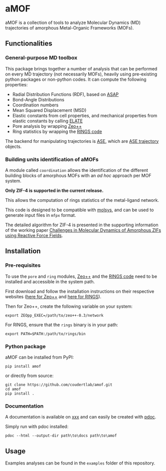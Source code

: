 # aMOF

aMOF is a collection of tools to analyze Molecular Dynamics (MD) trajectories of amorphous Metal-Organic Frameworks (MOFs).

## Functionalities

### General-purpose MD toolbox

This package brings together a number of analysis that can be performed on every MD trajectory (not necessarily MOFs), heavily using pre-existing python packages or non-python codes.
It can compute the following properties:

- Radial Distribution Functions (RDF), based on [ASAP](https://wiki.fysik.dtu.dk/asap)
- Bond-Angle Distributions 
- Coordination numbers
- Mean Squared Displacement (MSD)
- Elastic constants from cell properties, and mechanical properties from elastic constants by calling [ELATE](https://github.com/coudertlab/elate/)
- Pore analysis by wrapping [Zeo++](http://zeoplusplus.org/)
- Ring statistics by wrapping the [RINGS code](https://rings-code.sourceforge.net/)

The backend for manipulating trajectories is [ASE](https://wiki.fysik.dtu.dk/ase/index.html), which are [ASE trajectory](https://wiki.fysik.dtu.dk/ase/ase/io/trajectory.html) objects.

### Building units identification of aMOFs

A module called `coordination` allows the identification of the different building blocks of amorphous MOFs with an _ad hoc_ approach per MOF system.

**Only ZIF-4 is supported in the current release.**

This allows the computation of rings statistics of the metal-ligand network.

This code is designed to be compatible with [molsys](https://github.com/MOFplus/molsys), and can be used to generate input files in `mfpx` format.

The detailed algorithm for ZIF-4 is presented in the supporting information of the working paper [Challenges in Molecular Dynamics of Amorphous ZIFs using Reactive Force Fields](https://doi.org/10.26434/chemrxiv-2022-lw5n8).

## Installation

### Pre-requisites

To use the `pore` and `ring` modules, [Zeo++](http://zeoplusplus.org/) and the [RINGS code](https://rings-code.sourceforge.net/) need to be installed and accessible in the system path.

First download and follow the installation instructions on their respective websites ([here for Zeo++](http://www.zeoplusplus.org/download.html) and [here for RINGS](https://rings-code.sourceforge.net/index.php?option=com_content&view=category&layout=blog&id=34&Itemid=57)).

Then for Zeo++, create the following variable on your system:
```
export ZEOpp_EXEC=/path/to/zeo++-0.3/network
```

For RINGS, ensure that the `rings` binary is in your path:
```
export PATH=$PATH:/path/to/rings/bin
```


### Python package
aMOF can be installed from PyPI:
```
pip install amof
```
or directly from source:
```
git clone https://github.com/coudertlab/amof.git
cd amof
pip install . 
```

### Documentation

A documentation is available on [xxx]() and can easily be created with [pdoc](https://pdoc3.github.io/pdoc/). 

Simply run with pdoc installed:
```
pdoc --html --output-dir path\to\docs path\to\amof
```

## Usage

Examples analyses can be found in the `examples` folder of this repository.